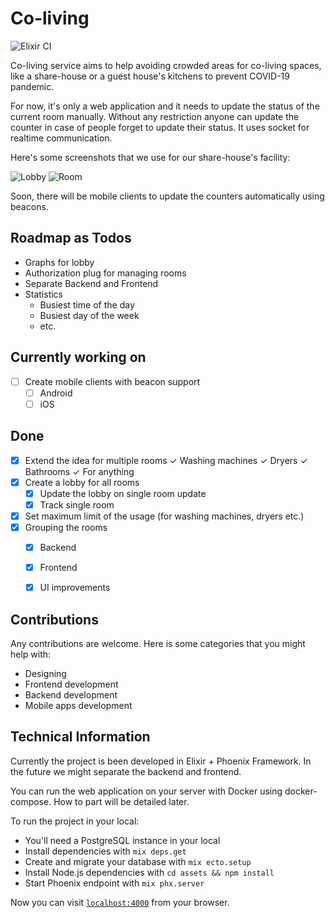# Co-living

![Elixir CI](https://github.com/rainlab-inc/coliving/workflows/Elixir%20CI/badge.svg)

Co-living service aims to help avoiding crowded areas for co-living spaces, like a share-house or a guest house's kitchens to prevent COVID-19 pandemic.

For now, it's only a web application and it needs to update the status of the current room manually. Without any restriction anyone can update the counter in case of people forget to update their status. It uses socket for realtime communication.

Here's some screenshots that we use for our share-house's facility:

![Lobby](https://github.com/rainlab-inc/coliving/blob/master/assets/static/images/app_screenshot_lobby.png "Lobby Overall")
![Room](https://github.com/rainlab-inc/coliving/blob/master/assets/static/images/app_screenshot_room.png "Room Stats")

Soon, there will be mobile clients to update the counters automatically using beacons.

## Roadmap as Todos
- Graphs for lobby
- Authorization plug for managing rooms
- Separate Backend and Frontend
- Statistics
    - Busiest time of the day
    - Busiest day of the week
    - etc.

## Currently working on
- [ ] Create mobile clients with beacon support
    - [ ] Android
    - [ ] iOS

## Done
- [x] Extend the idea for multiple rooms
    ✓ Washing machines
    ✓ Dryers
    ✓ Bathrooms
    ✓ For anything
- [x] Create a lobby for all rooms
    - [x] Update the lobby on single room update
    - [x] Track single room
- [x] Set maximum limit of the usage (for washing machines, dryers etc.)
- [x] Grouping the rooms
    - [x] Backend
    - [x] Frontend
    - [x] UI improvements


## Contributions
Any contributions are welcome. Here is some categories that you might help with:
 - Designing
 - Frontend development
 - Backend development
 - Mobile apps development

## Technical Information

Currently the project is been developed in Elixir + Phoenix Framework. In the future we might separate the backend and frontend.

You can run the web application on your server with Docker using docker-compose. How to part will be detailed later.

To run the project in your local:

  * You'll need a PostgreSQL instance in your local
  * Install dependencies with `mix deps.get`
  * Create and migrate your database with `mix ecto.setup`
  * Install Node.js dependencies with `cd assets && npm install`
  * Start Phoenix endpoint with `mix phx.server`

Now you can visit [`localhost:4000`](http://localhost:4000) from your browser.
